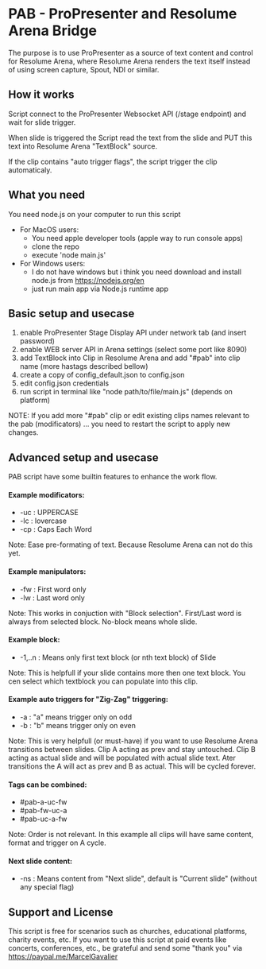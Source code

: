 # PAB - ProPresenter and Resolume Arena Bridge

The purpose is to use ProPresenter as a source of text content and control for Resolume Arena, where Resolume Arena renders the text itself instead of using screen capture, Spout, NDI or similar.


## How it works

Script connect to the ProPresenter Websocket API (/stage endpoint) and wait for slide trigger.

When slide is triggered the Script read the text from the slide and PUT this text into Resolume Arena "TextBlock" source.

If the clip contains "auto trigger flags", the script trigger the clip automaticaly.


## What you need

You need node.js on your computer to run this script

- For MacOS users:
  - You need apple developer tools (apple way to run console apps)
  - clone the repo
  - execute 'node main.js'
- For Windows users:
  - I do not have windows but i think you need download and install node.js from https://nodejs.org/en
  - just run main app via Node.js runtime app


## Basic setup and usecase

1. enable ProPresenter Stage Display API under network tab (and insert password)
2. enable WEB server API in Arena settings (select some port like 8090)
3. add TextBlock into Clip in Resolume Arena and add "#pab" into clip name (more hastags described bellow)
4. create a copy of config_default.json to config.json
5. edit config.json credentials
6. run script in terminal like "node path/to/file/main.js" (depends on platform)

NOTE: If you add more "#pab" clip or edit existing clips names relevant to the pab (modificators) ... you need to restart the script to apply new changes.


## Advanced setup and usecase

PAB script have some builtin features to enhance the work flow.


#### Example modificators:

- -uc : UPPERCASE
- -lc : lovercase
- -cp : Caps Each Word

Note: Ease pre-formating of text. Because Resolume Arena can not do this yet.


#### Example manipulators:

- -fw : First word only
- -lw : Last word only

Note: This works in conjuction with "Block selection". First/Last word is always from selected block. No-block means whole slide.


#### Example block:

- -1,..n : Means only first text block (or nth text block) of Slide

Note: This is helpfull if your slide contains more then one text block. You cen select which textblock you can populate into this clip.


#### Example auto triggers for "Zig-Zag" triggering:

- -a : "a" means trigger only on odd
- -b : "b" means trigger only on even

Note: This is very helpfull (or must-have) if you want to use Resolume Arena transitions between slides. Clip A acting as prev and stay untouched. Clip B acting as actual slide and will be populated with actual slide text. Ater transitions the A will act as prev and B as actual. This will be cycled forever.


#### Tags can be combined:

- #pab-a-uc-fw
- #pab-fw-uc-a
- #pab-uc-a-fw

Note: Order is not relevant. In this example all clips will have same content, format and trigger on A cycle.


#### Next slide content:

- -ns : Means content from "Next slide", default is "Current slide" (without any special flag)


## Support and License
This script is free for scenarios such as churches, educational platforms, charity events, etc. If you want to use this script at paid events like concerts, conferences, etc., be grateful and send some "thank you" via https://paypal.me/MarcelGavalier
